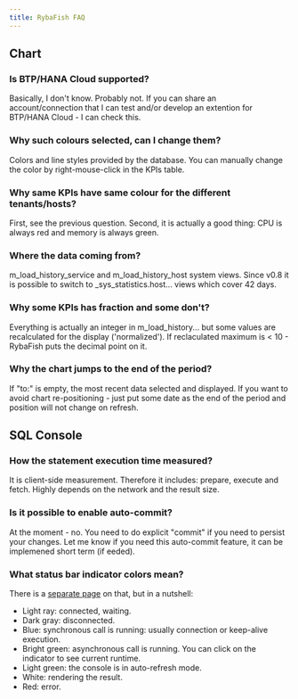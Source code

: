 ```yaml
---
title: RybaFish FAQ
---
```


## Chart
### Is BTP/HANA Cloud supported?
Basically, I don't know. Probably not. If you can share an account/connection that I can test and/or develop an extention for BTP/HANA Cloud - I can check this.

### Why such colours selected, can I change them?
Colors and line styles provided by the database. You can manually change the color by right-mouse-click in the KPIs table.

### Why same KPIs have same colour for the different tenants/hosts?
First, see the previous question. Second, it is actually a good thing: CPU is always red and memory is always green.

### Where the data coming from?
m_load_history_service and m_load_history_host system views.
Since v0.8 it is possible to switch to _sys_statistics.host... views which cover 42 days.

### Why some KPIs has fraction and some don't?
Everything is actually an integer in m_load_history... but some values are recalculated for the display ('normalized'). If reclaculated maximum is < 10 - RybaFish puts the decimal point on it. 

### Why the chart jumps to the end of the period?
If "to:" is empty,  the most recent data selected and displayed. If you want to avoid chart re-positioning - just put some date as the end of the period and position will not change on refresh.

## SQL Console

### How the statement execution time measured?
It is client-side measurement. Therefore it includes: prepare, execute and fetch. Highly depends on the network and the result size.

### Is it possible to enable auto-commit?
At the moment - no. You need to do explicit "commit" if you need to persist your changes.
Let me know if you need this auto-commit feature, it can be implemened short term (if eeded).

### What status bar indicator colors mean?
There is a [separate page](/indicator) on that, but in a nutshell:
* Light ray: connected, waiting.
* Dark gray: disconnected.
* Blue: synchronous call is running: usually connection or keep-alive execution.
* Bright green: asynchronous call is running. You can click on the indicator to see current runtime.
* Light green: the console is in auto-refresh mode.
* White: rendering the result.
* Red: error.
